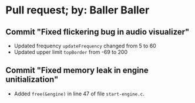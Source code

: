 # Pull request; by: Baller Baller

## Commit "Fixed flickering bug in audio visualizer"

- Updated frequency `updateFrequency` changed from 5 to 60
- Updated upper limit `topBorder` from -69 to 200

## Commit "Fixed memory leak in engine unitialization"

- Added `free(&engine)` in line 47 of file `start-engine.c`.
